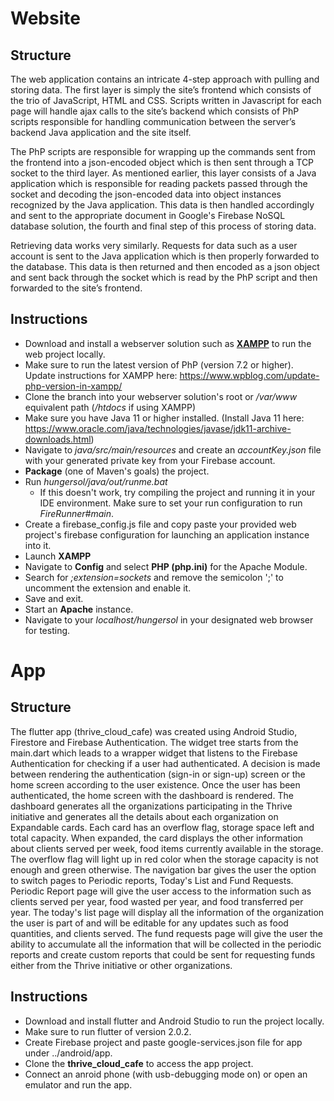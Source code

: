 # Website
## Structure
The web application contains an intricate 4-step approach with pulling and storing data. The first layer is simply the site’s frontend which consists of the trio of JavaScript, HTML and CSS. Scripts written in Javascript for each page will handle ajax calls to the site’s backend which consists of PhP scripts responsible for handling communication between the server’s backend Java application and the site itself. 

The PhP scripts are responsible for wrapping up the commands sent from the frontend into a json-encoded object which is then sent through a TCP socket to the third layer. As mentioned earlier, this layer consists of a Java application which is responsible for reading packets passed through the socket and decoding the json-encoded data into  object instances recognized by the Java application. This data is then handled accordingly and sent to the appropriate document in Google's Firebase NoSQL database solution, the fourth and final step of this process of storing data.

Retrieving data works very similarly. Requests for data such as a user account is sent to the Java application which is then properly forwarded to the database. This data is then returned and then encoded as a json object and sent back through the socket which is read by the PhP script and then forwarded to the site’s frontend. 

## Instructions
* Download and install a webserver solution such as [**XAMPP**](https://www.apachefriends.org/download.html) to run the web project locally.
* Make sure to run the latest version of PhP (version 7.2 or higher). Update instructions for XAMPP here: https://www.wpblog.com/update-php-version-in-xampp/
* Clone the branch into your webserver solution's root or */var/www* equivalent path (*/htdocs* if using XAMPP)
* Make sure you have Java 11 or higher installed. (Install Java 11 here: https://www.oracle.com/java/technologies/javase/jdk11-archive-downloads.html)
* Navigate to *java/src/main/resources* and create an *accountKey.json* file with your generated private key from your Firebase account. 
* **Package** (one of Maven's goals) the project.
* Run *hungersol/java/out/runme.bat*
  - If this doesn't work, try compiling the project and running it in your IDE environment. Make sure to set your run configuration to run *FireRunner#main*.
* Create a firebase_config.js file and copy paste your provided web project's firebase configuration for launching an application instance into it.
* Launch **XAMPP**
* Navigate to **Config** and select **PHP (php.ini)** for the Apache Module.
* Search for *;extension=sockets* and remove the semicolon ';' to uncomment the extension and enable it. 
* Save and exit.
* Start an **Apache** instance.
* Navigate to your *localhost/hungersol* in your designated web browser for testing.

# App
## Structure
The flutter app (thrive_cloud_cafe) was created using Android Studio, Firestore and Firebase Authentication. The widget tree starts from the main.dart which leads to a wrapper widget that listens to the Firebase Authentication for checking if a user had authenticated. A decision is made between rendering the authentication (sign-in or sign-up) screen or the home screen according to the user existence. Once the user has been authenticated, the home screen with the dashboard is rendered. The dashboard generates all the organizations participating in the Thrive initiative and generates all the details about each organization on Expandable cards. Each card has an overflow flag, storage space left and total capacity. When expanded, the card displays the other information about clients served per week, food items currently available in the storage. The overflow flag will light up in red color when the storage capacity is not enough and green otherwise. The navigation bar gives the user the option to switch pages to Periodic reports, Today's List and Fund Requests. Periodic Report page will give the user access to the information such as clients served per year, food wasted per year, and food transferred per year. The today's list page will display all the information of the organization the user is part of and will be editable for any updates such as food quantities, and clients served. The fund requests page will give the user the ability to accumulate all the information that will be collected in the periodic reports and create custom reports that could be sent for requesting funds either from the Thrive initiative or other organizations. 

## Instructions
* Download and install flutter and Android Studio to run the project locally.
* Make sure to run flutter of version 2.0.2.
* Create Firebase project and paste google-services.json file for app under ../android/app.
* Clone the **thrive_cloud_cafe** to access the app project.
* Connect an anroid phone (with usb-debugging mode on) or open an emulator and run the app.
